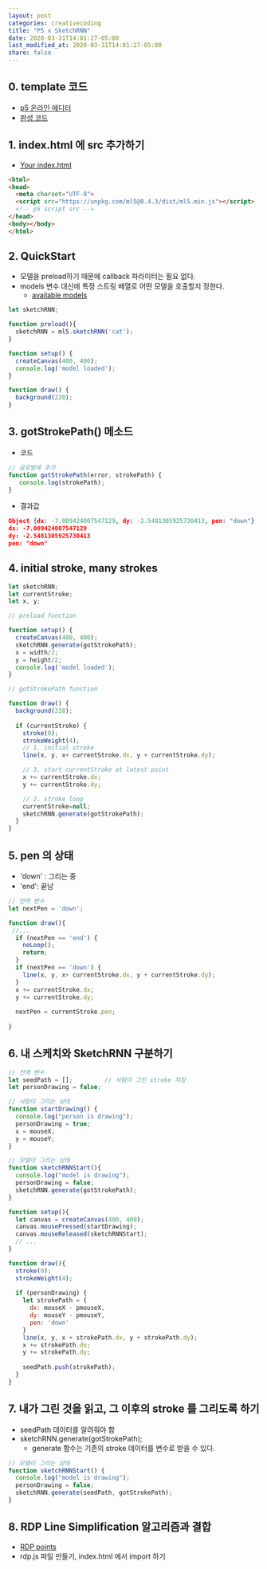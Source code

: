 ```yaml
---
layout: post
categories: creativecoding
title: "P5 x SketchRNN"
date: 2020-03-31T14:01:27-05:00
last_modified_at: 2020-03-31T14:01:27-05:00
share: false
---
```


## 0. template 코드
- [p5 온라인 에디터](https://editor.p5js.org/sosunnyproject/sketches/7paSvQE8N)
- [완성 코드](https://editor.p5js.org/sosunnyproject/sketches/TE0MLII9O)

## 1. index.html 에 src 추가하기
- [Your index.html](https://learn.ml5js.org/docs/#/tutorials/hello-ml5?id=code)

```html
<html>
<head>
  <meta charset="UTF-8">
  <script src="https://unpkg.com/ml5@0.4.3/dist/ml5.min.js"></script>
  <!-- p5 script src -->
</head>
<body></body>
</html>
```

## 2. QuickStart

- 모델을 preload하기 때문에 callback 파라미터는 필요 없다.
- models 변수 대신에 특정 스트링 배열로 어떤 모델을 호출할지 정한다. 
    - [available models](https://github.com/ml5js/ml5-library/blob/master/src/SketchRNN/models.js)

```js
let sketchRNN;

function preload(){
  sketchRNN = ml5.sketchRNN('cat'); 
}

function setup() {
  createCanvas(400, 400);
  console.log('model loaded');
}

function draw() {
  background(220);
}
```

## 3. gotStrokePath() 메소드

- 코드

```js
// 글로벌에 추가
function gotStrokePath(error, strokePath) {
   console.log(strokePath); 
}
```

- 결과값

```json
Object {dx: -7.009424007547129, dy: -2.5481305925730413, pen: "down"}
dx: -7.009424007547129
dy: -2.5481305925730413
pen: "down"
```

## 4. initial stroke, many strokes

```js
let sketchRNN;
let currentStroke;
let x, y;

// preload function

function setup() {
  createCanvas(400, 400);
  sketchRNN.generate(gotStrokePath);
  x = width/2;
  y = height/2;
  console.log('model loaded');
}

// gotStrokePath function

function draw() {
  background(220);
  
  if (currentStroke) {
    stroke(0);
    strokeWeight(4);
    // 1. initial stroke
    line(x, y, x+ currentStroke.dx, y + currentStroke.dy); 

    // 3. start currentStroke at latest point
    x += currentStroke.dx;
    y += currentStroke.dy;

    // 2. stroke loop
    currentStroke=null;
    sketchRNN.generate(gotStrokePath);
  }
}
```

## 5. pen 의 상태

- 'down' : 그리는 중
- 'end': 끝남

```js
// 전역 변수
let nextPen = 'down';

function draw(){
 //...
  if (nextPen == 'end') {
    noLoop();
    return;
  }
  if (nextPen == 'down') {
    line(x, y, x+ currentStroke.dx, y + currentStroke.dy); 
  }
  x += currentStroke.dx;
  y += currentStroke.dy;
  
  nextPen = currentStroke.pen;
    
}
```

## 6. 내 스케치와 SketchRNN 구분하기

```js
// 전역 변수
let seedPath = [];         // 사람이 그린 stroke 저장
let personDrawing = false;

// 사람이 그리는 상태
function startDrawing() {
  console.log("person is drawing");
  personDrawing = true;
  x = mouseX;
  y = mouseY;
}

// 모델이 그리는 상태
function sketchRNNStart(){
  console.log("model is drawing");
  personDrawing = false;
  sketchRNN.generate(gotStrokePath);
}

function setup(){
  let canvas = createCanvas(400, 400);
  canvas.mousePressed(startDrawing);
  canvas.mouseReleased(sketchRNNStart);
  // ...
}

function draw(){
  stroke(0);
  strokeWeight(4);
  
  if (personDrawing) {
    let strokePath = {
      dx: mouseX - pmouseX,
      dy: mouseY - pmouseY,
      pen: 'down'
    }
    line(x, y, x + strokePath.dx, y + strokePath.dy);
    x += strokePath.dx;
    y += strokePath.dy;
    
    seedPath.push(strokePath);
  }
}
```

## 7. 내가 그린 것을 읽고, 그 이후의 stroke 를 그리도록 하기

- seedPath 데이터를 알려줘야 함
- sketchRNN.generate(gotStrokePath);
  - generate 함수는 기존의 stroke 데이터를 변수로 받을 수 있다.

```js
// 모델이 그리는 상태
function sketchRNNStart() {
  console.log("model is drawing");
  personDrawing = false;
  sketchRNN.generate(seedPath, gotStrokePath);
}
```

## 8. RDP Line Simplification 알고리즘과 결합

- [RDP points](https://www.youtube.com/watch?v=nSYw9GrakjY)
- rdp.js 파일 만들기, index.html 에서 import 하기

